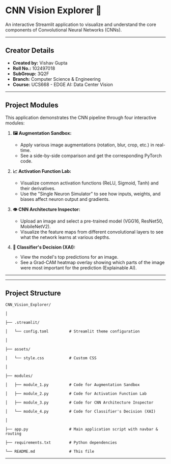 # CNN Vision Explorer 🧠

An interactive Streamlit application to visualize and understand the core components of Convolutional Neural Networks (CNNs).

---

## **Creator Details**

* **Created by:** Vishav Gupta
* **Roll No.:** 102497018
* **SubGroup:** 3Q2F
* **Branch:** Computer Science & Engineering
* **Course:** UCS668 - EDGE AI: Data Center Vision

---

## **Project Modules**

This application demonstrates the CNN pipeline through four interactive modules:

1.  **🖼️ Augmentation Sandbox:**
    * Apply various image augmentations (rotation, blur, crop, etc.) in real-time.
    * See a side-by-side comparison and get the corresponding PyTorch code.

2.  **📈 Activation Function Lab:**
    * Visualize common activation functions (ReLU, Sigmoid, Tanh) and their derivatives.
    * Use the "Single Neuron Simulator" to see how inputs, weights, and biases affect neuron output and gradients.

3.  **👁️ CNN Architecture Inspector:**
    * Upload an image and select a pre-trained model (VGG16, ResNet50, MobileNetV2).
    * Visualize the feature maps from different convolutional layers to see what the network learns at various depths.

4.  **🧠 Classifier's Decision (XAI):**
    * View the model's top predictions for an image.
    * See a Grad-CAM heatmap overlay showing which parts of the image were most important for the prediction (Explainable AI).

---

---
## **Project Structure**
```
CNN_Vision_Explorer/

│

├── .streamlit/

│   └── config.toml         # Streamlit theme configuration

│

├── assets/

│   └── style.css           # Custom CSS

│

├── modules/

│   ├── module_1.py         # Code for Augmentation Sandbox

│   ├── module_2.py         # Code for Activation Function Lab

│   ├── module_3.py         # Code for CNN Architecture Inspector

│   └── module_4.py         # Code for Classifier's Decision (XAI)

│

├── app.py                  # Main application script with navbar & routing

├── requirements.txt        # Python dependencies

└── README.md               # This file
```

---